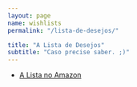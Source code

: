 ```yaml
---
layout: page
name: wishlists
permalink: "/lista-de-desejos/"

title: "A Lista de Desejos"
subtitle: "Caso precise saber. ;)"
---
```


* [A Lista no Amazon](http://amzn.com/w/3LQI7Y98XGDZ4)
